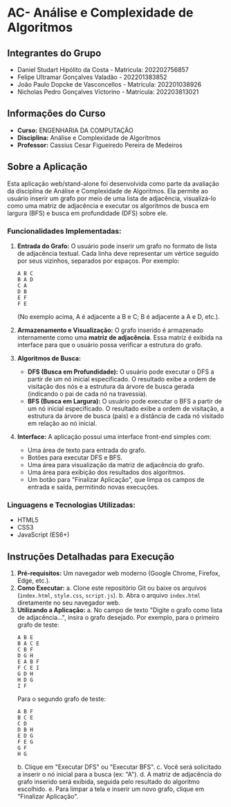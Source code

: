 # AC- Análise e Complexidade de Algoritmos

## Integrantes do Grupo

- Daniel Studart Hipólito da Costa - Matrícula: 202202756857
- Felipe Ultramar Gonçalves Valadão - 202201383852
- João Paulo Dopcke de Vasconcellos - Matrícula: 202201038926
- Nicholas Pedro Gonçalves Victorino - Matrícula: 202203813021

## Informações do Curso

- **Curso:** ENGENHARIA DA COMPUTAÇÃO
- **Disciplina:** Análise e Complexidade de Algoritmos
- **Professor:** Cassius Cesar Figueiredo Pereira de Medeiros

## Sobre a Aplicação

Esta aplicação web/stand-alone foi desenvolvida como parte da avaliação da disciplina de Análise e Complexidade de Algoritmos. Ela permite ao usuário inserir um grafo por meio de uma lista de adjacência, visualizá-lo como uma matriz de adjacência e executar os algoritmos de busca em largura (BFS) e busca em profundidade (DFS) sobre ele.

### Funcionalidades Implementadas:

1.  **Entrada do Grafo:** O usuário pode inserir um grafo no formato de lista de adjacência textual. Cada linha deve representar um vértice seguido por seus vizinhos, separados por espaços. Por exemplo:
    ```
    A B C
    B A D
    C A
    D B
    E F
    F E
    ```
    (No exemplo acima, A é adjacente a B e C; B é adjacente a A e D, etc.).

2.  **Armazenamento e Visualização:** O grafo inserido é armazenado internamente como uma **matriz de adjacência**. Essa matriz é exibida na interface para que o usuário possa verificar a estrutura do grafo.

3.  **Algoritmos de Busca:**
    * **DFS (Busca em Profundidade):** O usuário pode executar o DFS a partir de um nó inicial especificado. O resultado exibe a ordem de visitação dos nós e a estrutura da árvore de busca gerada (indicando o pai de cada nó na travessia).
    * **BFS (Busca em Largura):** O usuário pode executar o BFS a partir de um nó inicial especificado. O resultado exibe a ordem de visitação, a estrutura da árvore de busca (pais) e a distância de cada nó visitado em relação ao nó inicial.

4.  **Interface:** A aplicação possui uma interface front-end simples com:
    * Uma área de texto para entrada do grafo.
    * Botões para executar DFS e BFS.
    * Uma área para visualização da matriz de adjacência do grafo.
    * Uma área para exibição dos resultados dos algoritmos.
    * Um botão para "Finalizar Aplicação", que limpa os campos de entrada e saída, permitindo novas execuções.

### Linguagens e Tecnologias Utilizadas:

- HTML5
- CSS3
- JavaScript (ES6+)

## Instruções Detalhadas para Execução

1.  **Pré-requisitos:** Um navegador web moderno (Google Chrome, Firefox, Edge, etc.).
2.  **Como Executar:**
    a. Clone este repositório Git ou baixe os arquivos (`index.html`, `style.css`, `script.js`).
    b. Abra o arquivo `index.html` diretamente no seu navegador web.
3.  **Utilizando a Aplicação:**
    a. No campo de texto "Digite o grafo como lista de adjacência...", insira o grafo desejado. Por exemplo, para o primeiro grafo de teste:
       ```
       A B E
       B A C E
       C B F
       D G H
       E A B F
       F C E I
       G D H
       H D G
       I F

       ```
       Para o segundo grafo de teste:
       ```
       A B F
       B C E
       C D 
       D B H
       E D G
       F E G 
       G F
       H G
      
       ```
    b. Clique em "Executar DFS" ou "Executar BFS".
    c. Você será solicitado a inserir o nó inicial para a busca (ex: "A").
    d. A matriz de adjacência do grafo inserido será exibida, seguida pelo resultado do algoritmo escolhido.
    e. Para limpar a tela e inserir um novo grafo, clique em "Finalizar Aplicação".
